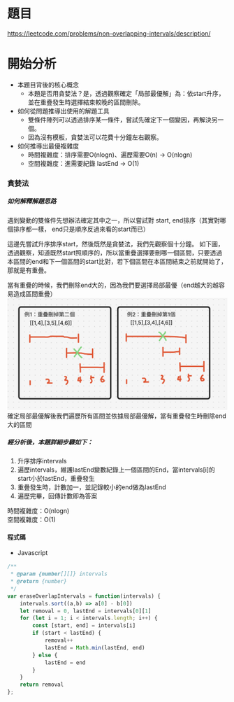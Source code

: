 # 題目
https://leetcode.com/problems/non-overlapping-intervals/description/

# 開始分析
- 本題目背後的核心概念
  - 本題是否用貪婪法？是，透過觀察確定「局部最優解」為：依start升序，並在重疊發生時選擇結束較晚的區間刪除。
- 如何從問題推導出使用的解題工具
  - 雙條件陣列可以透過排序某一條件，嘗試先確定下一個變因，再解決另一個。
  - 因為沒有模板，貪婪法可以花費十分鐘左右觀察。
- 如何推導出最優複雜度
  - 時間複雜度：排序需要O(nlogn)、遍歷需要O(n) -> O(nlogn)
  - 空間複雜度：進需要紀錄 lastEnd -> O(1)

### 貪婪法

##### 如何解釋解題思路

遇到變動的雙條件先想辦法確定其中之一，所以嘗試對 start, end排序（其實對哪個排序都一樣， end只是順序反過來看的start而已）

這邊先嘗試升序排序start，然後既然是貪婪法，我們先觀察個十分鐘。
如下圖，透過觀察，知道既然start照順序的，所以當重疊選擇要刪哪一個區間，只要透過本區間的end和下一個區間的start比對，若下個區間在本區間結束之前就開始了，那就是有重疊。

當有重疊的時候，我們刪除end大的，因為我們要選擇局部最優（end越大的越容易造成區間重疊）
![](./435-1.png)
確定局部最優解後我們遍歷所有區間並依據局部最優解，當有重疊發生時刪除end大的區間

##### 經分析後，本題詳細步驟如下：
1. 升序排序intervals
2. 遍歷intervals，維護lastEnd變數紀錄上一個區間的End，當intervals[i]的start小於lastEnd，重疊發生
3. 重疊發生時，計數加一，並記錄較小的end做為lastEnd
4. 遍歷完畢，回傳計數即為答案

時間複雜度：O(nlogn)  
空間複雜度：O(1)

#### 程式碼
- Javascript
```js
/**
 * @param {number[][]} intervals
 * @return {number}
 */
var eraseOverlapIntervals = function(intervals) {
    intervals.sort((a,b) => a[0] - b[0])
    let removal = 0, lastEnd = intervals[0][1]
    for (let i = 1; i < intervals.length; i++) {
        const [start, end] = intervals[i]
        if (start < lastEnd) {
            removal++
            lastEnd = Math.min(lastEnd, end)
        } else {
            lastEnd = end
        }
    }
    return removal
};
```
